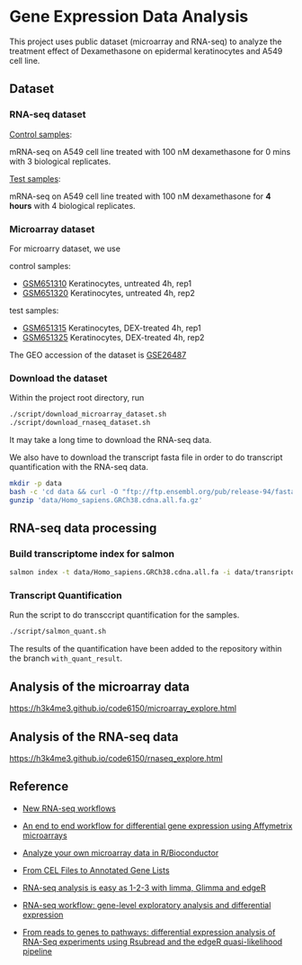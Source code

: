 
# Gene Expression Data Analysis

This project uses public dataset (microarray and RNA-seq) to analyze the treatment effect
of Dexamethasone on epidermal keratinocytes and A549 cell line.

## Dataset

### RNA-seq dataset

[Control samples](https://www.encodeproject.org/experiments/ENCSR937WIG/):

mRNA-seq on A549 cell line treated with 100 nM dexamethasone for 0 mins
with 3 biological replicates.

[Test samples](https://www.encodeproject.org/experiments/ENCSR326PTW/):

mRNA-seq on A549 cell line treated with 100 nM dexamethasone for **4 hours**
with 4 biological replicates.


### Microarray dataset

For microarry dataset, we use

control samples:

- [GSM651310](https://www.ncbi.nlm.nih.gov/geo/query/acc.cgi?acc=GSM651310)
  Keratinocytes, untreated 4h, rep1
- [GSM651320](https://www.ncbi.nlm.nih.gov/geo/query/acc.cgi?acc=GSM651320)
  Keratinocytes, untreated 4h, rep2

test samples:

- [GSM651315](https://www.ncbi.nlm.nih.gov/geo/query/acc.cgi?acc=GSM651315)
  Keratinocytes, DEX-treated 4h, rep1
- [GSM651325](https://www.ncbi.nlm.nih.gov/geo/query/acc.cgi?acc=GSM651325)
  Keratinocytes, DEX-treated 4h, rep2

The GEO accession of the dataset is
[GSE26487](https://www.ncbi.nlm.nih.gov/geo/query/acc.cgi?acc=GSE26487)


### Download the dataset

Within the project root directory, run

```sh
./script/download_microarray_dataset.sh
./script/download_rnaseq_dataset.sh
```

It may take a long time to download the RNA-seq data.

We also have to download the transcript fasta file in order to do transcript quantification
with the RNA-seq data.

```sh
mkdir -p data
bash -c 'cd data && curl -O "ftp://ftp.ensembl.org/pub/release-94/fasta/homo_sapiens/cdna/Homo_sapiens.GRCh38.cdna.all.fa.gz"'
gunzip 'data/Homo_sapiens.GRCh38.cdna.all.fa.gz'
```

## RNA-seq data processing

### Build transcriptome index for salmon

```sh
salmon index -t data/Homo_sapiens.GRCh38.cdna.all.fa -i data/transriptome_index -p 8
```

### Transcript Quantification

Run the script to do transccript quantification for the samples.

```sh
./script/salmon_quant.sh
```

The results of the quantification have been added to the repository within the
branch `with_quant_result`.

## Analysis of the microarray data

https://h3k4me3.github.io/code6150/microarray_explore.html

## Analysis of the RNA-seq data

https://h3k4me3.github.io/code6150/rnaseq_explore.html

## Reference

- [New RNA-seq workflows](https://www.bioconductor.org/help/course-materials/2016/CSAMA/lect-07-modern-rnaseq/ModernRNAseqAnalysis.pdf)

- [An end to end workflow for differential gene expression using Affymetrix microarrays](https://f1000research.com/articles/5-1384/v1)

- [Analyze your own microarray data in R/Bioconductor](https://wiki.bits.vib.be/index.php/Analyze_your_own_microarray_data_in_R/Bioconductor)

- [From CEL Files to Annotated Gene Lists](https://biochem.wisc.edu/sites/default/files/facilities/bcrf/tutorials/R/R_Bioconductor/CH25/from_cel_files_to_gene_list.html)

- [RNA-seq analysis is easy as 1-2-3 with limma, Glimma and edgeR](https://www.bioconductor.org/packages/release/workflows/vignettes/RNAseq123/inst/doc/limmaWorkflow.html)

- [RNA-seq workflow: gene-level exploratory analysis and differential expression](https://www.bioconductor.org/packages/release/workflows/vignettes/rnaseqGene/inst/doc/rnaseqGene.html)

- [From reads to genes to pathways: differential expression analysis of RNA-Seq experiments using Rsubread and the edgeR quasi-likelihood pipeline](https://www.bioconductor.org/packages/release/workflows/vignettes/RnaSeqGeneEdgeRQL/inst/doc/edgeRQL.html)


